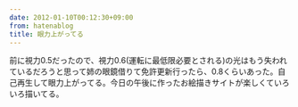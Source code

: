 ```yaml
---
date: 2012-01-10T00:12:30+09:00
from: hatenablog
title: 眼力上がってる
---
```


<p>前に視力0.5だったので、視力0.6(運転に最低限必要とされる)の光はもう失われているだろうと思って姉の眼鏡借りて免許更新行ったら、0.8くらいあった。自己再生して眼力上がってる。今日の午後に作ったお絵描きサイトが楽しくていろいろ描いてる。</p><p><img src="http://dl.dropbox.com/u/5978869/image/20120109_233730.png" alt=""></p>

